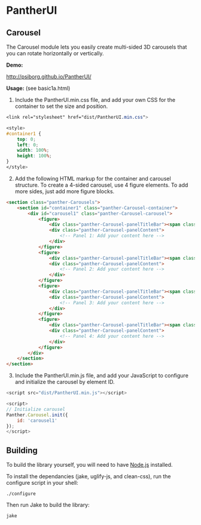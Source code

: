 PantherUI
=========

Carousel
--------

The Carousel module lets you easily create multi-sided 3D carousels that you can rotate horizontally or vertically.

**Demo:**

http://psiborg.github.io/PantherUI/

**Usage:** (see basic1a.html)

1. Include the PantherUI.min.css file, and add your own CSS for the container to set the size and position.

``` css
<link rel="stylesheet" href="dist/PantherUI.min.css">

<style>
#container1 {
    top: 0;
    left: 0;
    width: 100%;
    height: 100%;
}
</style>
```

2. Add the following HTML markup for the container and carousel structure. To create a 4-sided carousel, use 4 figure elements. To add more sides, just add more figure blocks.

``` html
<section class="panther-Carousels">
    <section id="container1" class="panther-Carousel-container">
        <div id="carousel1" class="panther-Carousel-carousel">
            <figure>
                <div class="panther-Carousel-panelTitleBar"><span class="panther-Carousel-panelTitle">&lt; Carousel 1 &gt;</span></div>
                <div class="panther-Carousel-panelContent">
                    <!-- Panel 1: Add your content here -->
                </div>
            </figure>
            <figure>
                <div class="panther-Carousel-panelTitleBar"><span class="panther-Carousel-panelTitle">&lt; 2 &gt;</span></div>
                <div class="panther-Carousel-panelContent">
                    <!-- Panel 2: Add your content here -->
                </div>
            </figure>
            <figure>
                <div class="panther-Carousel-panelTitleBar"><span class="panther-Carousel-panelTitle">&lt; 3 &gt;</span></div>
                <div class="panther-Carousel-panelContent">
                    <!-- Panel 3: Add your content here -->
                </div>
            </figure>
            <figure>
                <div class="panther-Carousel-panelTitleBar"><span class="panther-Carousel-panelTitle">&lt; 4 &gt;</span></div>
                <div class="panther-Carousel-panelContent">
                    <!-- Panel 4: Add your content here -->
                </div>
            </figure>
        </div>
    </section>
</section>
```

3. Include the PantherUI.min.js file, and add your JavaScript to configure and initialize the carousel by element ID.

``` js
<script src="dist/PantherUI.min.js"></script>

<script>
// Initialize carousel
Panther.Carousel.init({
    id: 'carousel1'
});
</script>
```

## Building

To build the library yourself, you will need to have [Node.js](http://nodejs.org/) installed.

To install the dependancies (jake, uglify-js, and  clean-css), run the configure script in your shell:

    ./configure

Then run Jake to build the library:

    jake
